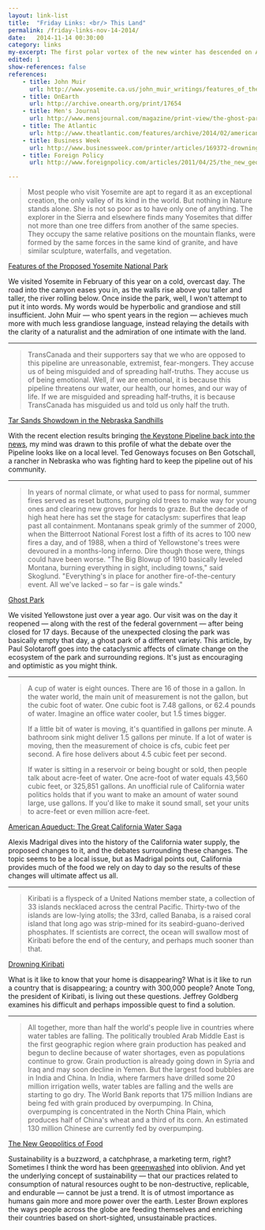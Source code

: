 ```yaml
---
layout: link-list
title:  "Friday Links: <br/> This Land"
permalink: /friday-links-nov-14-2014/
date:   2014-11-14 00:30:00
category: links
my-excerpt: The first polar vortex of the new winter has descended on America, and I'm thinking about the land.
edited: 1
show-references: false
references:
    - title: John Muir
      url: http://www.yosemite.ca.us/john_muir_writings/features_of_the_proposed_yosemite_national_park/
    - title: OnEarth
      url: http://archive.onearth.org/print/17654
    - title: Men's Journal
      url: http://www.mensjournal.com/magazine/print-view/the-ghost-park-19691231
    - title: The Atlantic
      url: http://www.theatlantic.com/features/archive/2014/02/american-aqueduct-the-great-california-water-saga/284009/
    - title: Business Week
      url: http://www.businessweek.com/printer/articles/169372-drowning-kiribati
    - title: Foreign Policy
      url: http://www.foreignpolicy.com/articles/2011/04/25/the_new_geopolitics_of_food?page=full

---
```


> Most people who visit Yosemite are apt to regard it as an exceptional creation, the only valley of its kind in the world. But nothing in Nature stands alone. She is not so poor as to have only one of anything. The explorer in the Sierra and elsewhere finds many Yosemites that differ not more than one tree differs from another of the same species. They occupy the same relative positions on the mountain flanks, were formed by the same forces in the same kind of granite, and have similar sculpture, waterfalls, and vegetation.

[Features of the Proposed Yosemite National Park](http://www.yosemite.ca.us/john_muir_writings/features_of_the_proposed_yosemite_national_park/)

We visited Yosemite in February of this year on a cold, overcast day. The road into the canyon eases you in, as the walls rise above you taller and taller, the river rolling below. Once inside the park, well, I won't attempt to put it into words. My words would be hyperbolic and grandiose and still insufficient. John Muir — who spent years in the region — achieves much more with much less grandiose language, instead relaying the details with the clarity of a naturalist and the admiration of one intimate with the land.

<hr/>

> TransCanada and their supporters say that we who are opposed to this pipeline are unreasonable, extremist, fear-mongers. They accuse us of being misguided and of spreading half-truths. They accuse us of being emotional. Well, if we are emotional, it is because this pipeline threatens our water, our health, our homes, and our way of life. If we are misguided and spreading half-truths, it is because TransCanada has misguided us and told us only half the truth.

[Tar Sands Showdown in the Nebraska Sandhills](http://archive.onearth.org/print/17654)

With the recent election results bringing [the Keystone Pipeline back into the news](http://www.reuters.com/article/2014/11/13/us-usa-keystone-landrieu-idUSKCN0IW2EG20141113), my mind was drawn to this profile of what the debate over the Pipeline looks like on a local level. Ted Genoways focuses on Ben Gotschall, a rancher in Nebraska who was fighting hard to keep the pipeline out of his community.

<hr/>

> In years of normal climate, or what used to pass for normal, summer fires served as reset buttons, purging old trees to make way for young ones and clearing new groves for herds to graze. But the decade of high heat here has set the stage for cataclysm: superfires that leap past all containment. Montanans speak grimly of the summer of 2000, when the Bitterroot National Forest lost a fifth of its acres to 100 new fires a day, and of 1988, when a third of Yellowstone's trees were devoured in a months-long inferno. Dire though those were, things could have been worse. "The Big Blowup of 1910 basically leveled Montana, burning everything in sight, including towns," said Skoglund. "Everything's in place for another fire-of-the-century event. All we've lacked – so far – is gale winds."

[Ghost Park](http://www.mensjournal.com/magazine/print-view/the-ghost-park-19691231)

We visited Yellowstone just over a year ago. Our visit was on the day it reopened — along with the rest of the federal government — after being closed for 17 days. Because of the unexpected closing  the park was basically empty that day, a ghost park of a different variety. This article, by Paul Solotaroff goes into the cataclysmic affects of climate change on the ecosystem of the park and surrounding regions. It's just as encouraging and optimistic as you might think.

<hr/>

> A cup of water is eight ounces. There are 16 of those in a gallon. In the water world, the main unit of measurement is not the gallon, but the cubic foot of water. One cubic foot is 7.48 gallons, or 62.4 pounds of water. Imagine an office water cooler, but 1.5 times bigger.
>
> If a little bit of water is moving, it's quantified in gallons per minute. A bathroom sink might deliver 1.5 gallons per minute. If a lot of water is moving, then the measurement of choice is cfs, cubic feet per second. A fire hose delivers about 4.5 cubic feet per second.
>
> If water is sitting in a reservoir or being bought or sold, then people talk about acre-feet of water. One acre-foot of water equals 43,560 cubic feet, or 325,851 gallons. An unofficial rule of California water politics holds that if you want to make an amount of water sound large, use gallons. If you'd like to make it sound small, set your units to acre-feet or even million acre-feet.

[American Aqueduct: The Great California Water Saga](http://www.theatlantic.com/features/archive/2014/02/american-aqueduct-the-great-california-water-saga/284009/)

Alexis Madrigal dives into the history of the California water supply, the proposed changes to it, and the debates surrounding these changes. The topic seems to be a local issue, but as Madrigal points out, California provides much of the food we rely on day to day so the results of these changes will ultimate affect us all.

<hr/>

> Kiribati is a flyspeck of a United Nations member state, a collection of 33 islands necklaced across the central Pacific. Thirty-two of the islands are low-lying atolls; the 33rd, called Banaba, is a raised coral island that long ago was strip-mined for its seabird-guano-derived phosphates. If scientists are correct, the ocean will swallow most of Kiribati before the end of the century, and perhaps much sooner than that.

[Drowning Kiribati](http://www.businessweek.com/printer/articles/169372-drowning-kiribati)

What is it like to know that your home is disappearing? What is it like to run a country that is disappearing; a country with 300,000 people? Anote Tong, the president of Kiribati, is living out these questions. Jeffrey Goldberg examines his difficult and perhaps impossible quest to find a solution.

<hr/>

> All together, more than half the world's people live in countries where water tables are falling. The politically troubled Arab Middle East is the first geographic region where grain production has peaked and begun to decline because of water shortages, even as populations continue to grow. Grain production is already going down in Syria and Iraq and may soon decline in Yemen. But the largest food bubbles are in India and China. In India, where farmers have drilled some 20 million irrigation wells, water tables are falling and the wells are starting to go dry. The World Bank reports that 175 million Indians are being fed with grain produced by overpumping. In China, overpumping is concentrated in the North China Plain, which produces half of China's wheat and a third of its corn. An estimated 130 million Chinese are currently fed by overpumping.

[The New Geopolitics of Food](http://www.foreignpolicy.com/articles/2011/04/25/the_new_geopolitics_of_food?page=full)

Sustainability is a buzzword, a catchphrase, a marketing term, right? Sometimes I think the word has been [greenwashed](http://en.wikipedia.org/wiki/Greenwashing) into oblivion. And yet the underlying concept of sustainability — that our practices related to consumption of natural resources ought to be non-destructive, replicable, and endurable — cannot be just a trend. It is of utmost importance as humans gain more and more power over the earth. Lester Brown explores the ways people across the globe are feeding themselves and enriching their countries based on short-sighted, unsustainable practices.
